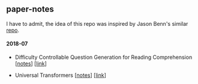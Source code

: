 ## paper-notes

I have to admit, the idea of this repo was inspired by Jason Benn's similar [repo](https://github.com/JasonBenn/deep-learning-paper-notes/).

#### 2018-07

* Difficulty Controllable Question Generation for Reading Comprehension [[notes](papers/dc-question-generation.md)] [[link](https://arxiv.org/abs/1807.03586)]

* Universal Transformers [[notes](papers/universal-transformers.md)] [[link](https://arxiv.org/abs/1807.03819)]

